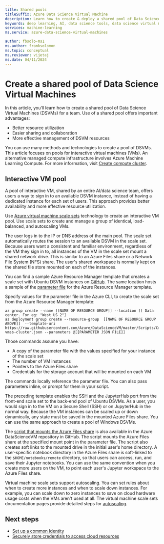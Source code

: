 ```yaml
---
title: Shared pools
titleSuffix: Azure Data Science Virtual Machine 
description: Learn how to create & deploy a shared pool of Data Science Virtual Machines (DSVMs) as a shared resource for a team.
keywords: deep learning, AI, data science tools, data science virtual machine, geospatial analytics, team data science process
services: machine-learning
ms.service: azure-data-science-virtual-machines

author: fbsolo-ms1
ms.author: franksolomon 
ms.topic: conceptual
ms.reviewer: vijetaj
ms.date: 04/11/2024
---
```


# Create a shared pool of Data Science Virtual Machines

In this article, you'll learn how to create a shared pool of Data Science Virtual Machines (DSVMs) for a team. Use of a shared pool offers important advantages:

- Better resource utilization
- Easier sharing and collaboration
- More effective management of DSVM resources

You can use many methods and technologies to create a pool of DSVMs. This article focuses on pools for interactive virtual machines (VMs). An alternative managed compute infrastructure involves Azure Machine Learning Compute. For more information, visit [Create compute cluster](../how-to-create-attach-compute-cluster.md).

## Interactive VM pool

A pool of interactive VM, shared by an entire AI/data science team, offers users a way to sign in to an available DSVM instance, instead of having a dedicated instance for each set of users. This approach provides better availability and more effective resource utilization.

Use [Azure virtual machine scale sets](/azure/virtual-machine-scale-sets/) technology to create an interactive VM pool. Use scale sets to create and manage a group of identical, load-balanced, and autoscaling VMs.

The user logs in to the IP or DNS address of the main pool. The scale set automatically routes the session to an available DSVM in the scale set. Because users want a consistent and familiar environment, regardless of the VM they sign in to, all instances of the VM in the scale set mount a shared network drive. This is similar to an Azure Files share or a Network File System (NFS) share. The user's shared workspace is normally kept on the shared file store mounted on each of the instances.

You can find a sample Azure Resource Manager template that creates a scale set with Ubuntu DSVM instances on [GitHub](https://raw.githubusercontent.com/Azure/DataScienceVM/master/Scripts/CreateDSVM/Ubuntu/dsvm-vmss-cluster.json). The same location hosts a sample of the [parameter file](https://raw.githubusercontent.com/Azure/DataScienceVM/master/Scripts/CreateDSVM/Ubuntu/dsvm-vmss-cluster.parameters.json) for the Azure Resource Manager template.

Specify values for the parameter file in the Azure CLI, to create the scale set from the Azure Resource Manager template:

```azurecli-interactive
az group create --name [[NAME OF RESOURCE GROUP]] --location [[ Data center. For eg: "West US 2"]
az deployment group create --resource-group  [[NAME OF RESOURCE GROUP ABOVE]]  --template-uri https://raw.githubusercontent.com/Azure/DataScienceVM/master/Scripts/CreateDSVM/Ubuntu/dsvm-vmss-cluster.json --parameters @[[PARAMETER JSON FILE]]
```

Those commands assume you have:

* A copy of the parameter file with the values specified for your instance of the scale set
* The number of VM instances
* Pointers to the Azure Files share
* Credentials for the storage account that will be mounted on each VM

The commands locally reference the parameter file. You can also pass parameters inline, or prompt for them in your script.  

The preceding template enables the SSH and the JupyterHub port from the front-end scale set to the back-end pool of Ubuntu DSVMs. As a user, you would sign in to the VM on a Secure Shell (SSH) or on JupyterHub in the normal way. Because the VM instances can be scaled up or down dynamically, any state must be saved in the mounted Azure Files share. You can use the same approach to create a pool of Windows DSVMs.

The [script that mounts the Azure Files share](https://raw.githubusercontent.com/Azure/DataScienceVM/master/Extensions/General/mountazurefiles.sh) is also available in the Azure DataScienceVM repository in GitHub. The script mounts the Azure Files share at the specified mount point in the parameter file. The script also creates soft links to the mounted drive in the initial user's home directory. A user-specific notebook directory in the Azure Files share is soft-linked to the `$HOME/notebooks/remote` directory, so that users can access, run, and save their Jupyter notebooks. You can use the same convention when you create more users on the VM, to point each user's Jupyter workspace to the Azure Files share.

Virtual machine scale sets support autoscaling. You can set rules about when to create more instances and when to scale down instances. For example, you can scale down to zero instances to save on cloud hardware usage costs when the VMs aren't used at all. The virtual machine scale sets documentation pages provide detailed steps for [autoscaling](/azure/virtual-machine-scale-sets/virtual-machine-scale-sets-autoscale-overview).

## Next steps

* [Set up a common Identity](dsvm-common-identity.md)
* [Securely store credentials to access cloud resources](dsvm-secure-access-keys.md)